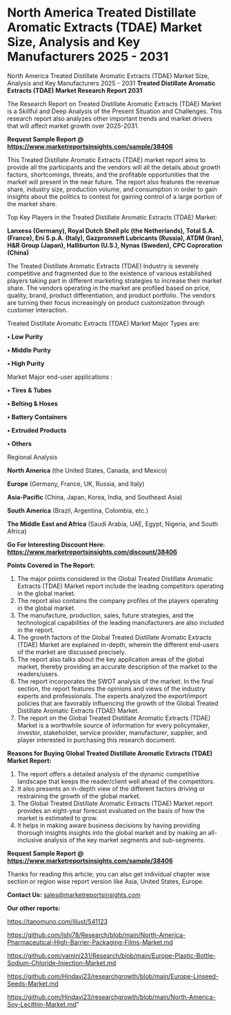 # North America Treated Distillate Aromatic Extracts (TDAE) Market Size, Analysis and Key Manufacturers 2025 - 2031
North America Treated Distillate Aromatic Extracts (TDAE) Market Size, Analysis and Key Manufacturers 2025 - 2031
<strong>Treated Distillate Aromatic Extracts (TDAE) Market Research Report 2031</strong>

The Research Report on Treated Distillate Aromatic Extracts (TDAE) Market is a Skillful and Deep Analysis of the Present Situation and Challenges. This research report also analyzes other important trends and market drivers that will affect market growth over 2025-2031.

<strong>Request Sample Report @ <a href=https://www.marketreportsinsights.com/sample/38406>https://www.marketreportsinsights.com/sample/38406</a></strong>

This Treated Distillate Aromatic Extracts (TDAE) market report aims to provide all the participants and the vendors will all the details about growth factors, shortcomings, threats, and the profitable opportunities that the market will present in the near future. The report also features the revenue share, industry size, production volume, and consumption in order to gain insights about the politics to contest for gaining control of a large portion of the market share.

Top Key Players in the Treated Distillate Aromatic Extracts (TDAE) Market:

<strong>Lanxess (Germany), Royal Dutch Shell plc (the Netherlands), Total S.A. (France), Eni S.p.A. (Italy), Gazpromneft Lubricants (Russia), ATDM (Iran), H&R Group (Japan), Halliburton (U.S.), Nynas (Sweden), CPC Coproration (China)</strong>

The Treated Distillate Aromatic Extracts (TDAE) Industry is severely competitive and fragmented due to the existence of various established players taking part in different marketing strategies to increase their market share. The vendors operating in the market are profiled based on price, quality, brand, product differentiation, and product portfolio. The vendors are turning their focus increasingly on product customization through customer interaction.

Treated Distillate Aromatic Extracts (TDAE) Market Major Types are:

<strong>•  Low Purity

•  Middle Purity

•  High Purity</strong>

Market Major end-user applications :

<strong>•  Tires & Tubes

•  Belting & Hoses

•  Battery Containers

•  Extruded Products

•  Others</strong>

Regional Analysis

</u><strong><b>North America</b></strong> (the United States, Canada, and Mexico)

<strong><b>Europe </b></strong>(Germany, France, UK, Russia, and Italy)

<strong><b>Asia-Pacific</b></strong> (China, Japan, Korea, India, and Southeast Asia)

<strong><b>South America</b></strong> (Brazil, Argentina, Colombia, etc.)

<strong><b>The Middle East and Africa</b></strong> (Saudi Arabia, UAE, Egypt, Nigeria, and South Africa)

<strong>Go For Interesting Discount Here: <a href=https://www.marketreportsinsights.com/discount/38406>https://www.marketreportsinsights.com/discount/38406</a></strong>

<strong>Points Covered in The Report:</strong>
<ol>
  <li>The major points considered in the Global Treated Distillate Aromatic Extracts (TDAE) Market report include the leading competitors operating in the global market.</li>
  <li>The report also contains the company profiles of the players operating in the global market.</li>
  <li>The manufacture, production, sales, future strategies, and the technological capabilities of the leading manufacturers are also included in the report.</li>
  <li>The growth factors of the Global Treated Distillate Aromatic Extracts (TDAE) Market are explained in-depth, wherein the different end-users of the market are discussed precisely.</li>
  <li>The report also talks about the key application areas of the global market, thereby providing an accurate description of the market to the readers/users.</li>
  <li>The report incorporates the SWOT analysis of the market. In the final section, the report features the opinions and views of the industry experts and professionals. The experts analyzed the export/import policies that are favorably influencing the growth of the Global Treated Distillate Aromatic Extracts (TDAE) Market.</li>
  <li>The report on the Global Treated Distillate Aromatic Extracts (TDAE) Market is a worthwhile source of information for every policymaker, investor, stakeholder, service provider, manufacturer, supplier, and player interested in purchasing this research document.</li>
</ol>
<strong>Reasons for Buying Global Treated Distillate Aromatic Extracts (TDAE) Market Report:</strong>

<ol>
  <li>The report offers a detailed analysis of the dynamic competitive landscape that keeps the reader/client well ahead of the competitors.</li>
  <li>It also presents an in-depth view of the different factors driving or restraining the growth of the global market.</li>
  <li>The Global Treated Distillate Aromatic Extracts (TDAE) Market report provides an eight-year forecast evaluated on the basis of how the market is estimated to grow.</li>
  <li>It helps in making aware business decisions by having providing thorough insights insights into the global market and by making an all-inclusive analysis of the key market segments and sub-segments.</li>
</ol>
<strong>Request Sample Report @ <a href=https://www.marketreportsinsights.com/sample/38406>https://www.marketreportsinsights.com/sample/38406</a></strong>


Thanks for reading this article; you can also get individual chapter wise section or region wise report version like Asia, United States, Europe.

<strong>Contact Us:</strong>
sales@marketreportsinsights.com

<strong>Our other reports:</strong>

<a href=https://tanomuno.com/illust/541123>https://tanomuno.com/illust/541123</a>

<a href=https://github.com/Ishi78/Research/blob/main/North-America-Pharmaceutical-High-Barrier-Packaging-Films-Market.md>https://github.com/Ishi78/Research/blob/main/North-America-Pharmaceutical-High-Barrier-Packaging-Films-Market.md</a>

<a href=https://github.com/yamini231/Research/blob/main/Europe-Plastic-Bottle-Sodium-Chloride-Injection-Market.md>https://github.com/yamini231/Research/blob/main/Europe-Plastic-Bottle-Sodium-Chloride-Injection-Market.md</a>

<a href=https://github.com/Hindavi23/researchgrowth/blob/main/Europe-Linseed-Seeds-Market.md>https://github.com/Hindavi23/researchgrowth/blob/main/Europe-Linseed-Seeds-Market.md</a>

<a href=https://github.com/Hindavi23/researchgrowth/blob/main/North-America-Soy-Lecithin-Market.md>https://github.com/Hindavi23/researchgrowth/blob/main/North-America-Soy-Lecithin-Market.md</a>"
